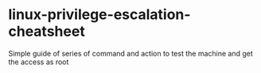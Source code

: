 # linux-privilege-escalation-cheatsheet
Simple guide of series of command and action to test the machine and get the access as root
